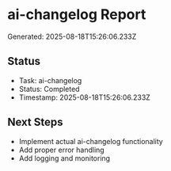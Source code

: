 # ai-changelog Report

Generated: 2025-08-18T15:26:06.233Z

## Status
- Task: ai-changelog
- Status: Completed
- Timestamp: 2025-08-18T15:26:06.233Z

## Next Steps
- Implement actual ai-changelog functionality
- Add proper error handling
- Add logging and monitoring
